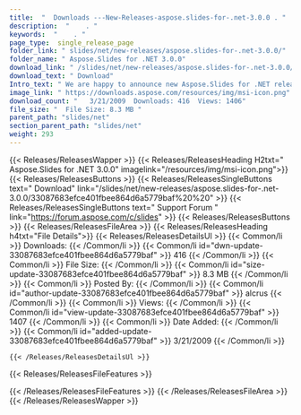 ```yaml
---
title:  "  Downloads ---New-Releases-aspose.slides-for-.net-3.0.0 . " 
description:  "    . " 
keywords:  "    . " 
page_type:  single_release_page
folder_link: " slides/net/new-releases/aspose.slides-for-.net-3.0.0/"
folder_name: " Aspose.Slides for .NET 3.0.0"
download_link: " /slides/net/new-releases/aspose.slides-for-.net-3.0.0/33087683efce401fbee864d6a5779baf"
download_text: " Download"
Intro_text: " We are happy to announce new Aspose.Slides for .NET release.It contains many new..."
image_link: " https://downloads.aspose.com/resources/img/msi-icon.png"
download_count: "   3/21/2009  Downloads: 416  Views: 1406"
file_size: "  File Size: 8.3 MB "
parent_path: "slides/net"
section_parent_path: "slides/net"
weight: 293 
---
```


{{< Releases/ReleasesWapper >}}
  {{< Releases/ReleasesHeading H2txt=" Aspose.Slides for .NET 3.0.0" imagelink="/resources/img/msi-icon.png">}}
  {{< Releases/ReleasesButtons >}}
    {{< Releases/ReleasesSingleButtons text=" Download" link="/slides/net/new-releases/aspose.slides-for-.net-3.0.0/33087683efce401fbee864d6a5779baf%20%20" >}}
    {{< Releases/ReleasesSingleButtons text=" Support Forum " link="https://forum.aspose.com/c/slides" >}}
  {{< Releases/ReleasesButtons >}}
  {{< Releases/ReleasesFileArea >}}
    {{< Releases/ReleasesHeading h4txt="File Details">}}
    {{< Releases/ReleasesDetailsUl >}}
            {{< Common/li  >}} Downloads: {{< /Common/li >}} 
      {{< Common/li id="dwn-update-33087683efce401fbee864d6a5779baf" >}} 416 {{< /Common/li >}} 
      {{< Common/li  >}} File Size: {{< /Common/li >}} 
      {{< Common/li id="size-update-33087683efce401fbee864d6a5779baf" >}} 8.3 MB {{< /Common/li >}} 
      {{< Common/li  >}} Posted By: {{< /Common/li >}} 
      {{< Common/li id="author-update-33087683efce401fbee864d6a5779baf" >}} alcrus {{< /Common/li >}} 
      {{< Common/li  >}} Views: {{< /Common/li >}} 
      {{< Common/li id="view-update-33087683efce401fbee864d6a5779baf" >}} 1407 {{< /Common/li >}} 
      {{< Common/li  >}} Date Added: {{< /Common/li >}} 
      {{< Common/li id="added-update-33087683efce401fbee864d6a5779baf" >}} 3/21/2009 {{< /Common/li >}} 

    {{< /Releases/ReleasesDetailsUl >}}

  {{< Releases/ReleasesFileFeatures >}}
      
  {{< /Releases/ReleasesFileFeatures >}}
 {{< /Releases/ReleasesFileArea >}}
{{< /Releases/ReleasesWapper >}}


